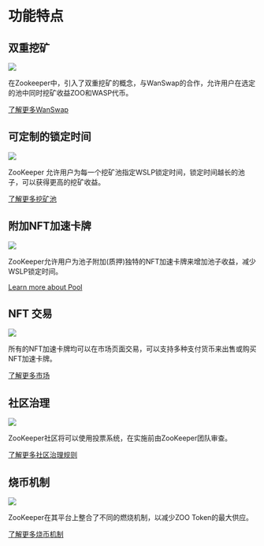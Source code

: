 # 功能特点


## 双重挖矿

![](/dualfarming.png)

在Zookeeper中，引入了双重挖矿的概念，与WanSwap的合作，允许用户在选定的池中同时挖矿收益ZOO和WASP代币。

[了解更多WanSwap](/faq#explain-wanswap)

## 可定制的锁定时间

![](/locktime.png)

ZooKeeper 允许用户为每一个挖矿池指定WSLP锁定时间，锁定时间越长的池子，可以获得更高的挖矿收益。

[了解更多挖矿池](/manual/pool)

## 附加NFT加速卡牌

![](/attach.png)

ZooKeeper允许用户为池子附加(质押)独特的NFT加速卡牌来增加池子收益，减少WSLP锁定时间。

[Learn more about Pool](/manual/pool)

## NFT 交易

![](/nfttrading.png)

所有的NFT加速卡牌均可以在市场页面交易，可以支持多种支付货币来出售或购买NFT加速卡牌。

[了解更多市场](/manual/market)

## 社区治理

![](/governance.png)

ZooKeeper社区将可以使用投票系统，在实施前由ZooKeeper团队审查。

[了解更多社区治理规则](/governance)

## 烧币机制

![](/burnmechanic.png)

ZooKeeper在其平台上整合了不同的燃烧机制，以减少ZOO Token的最大供应。

[了解更多烧币机制](/governance)
